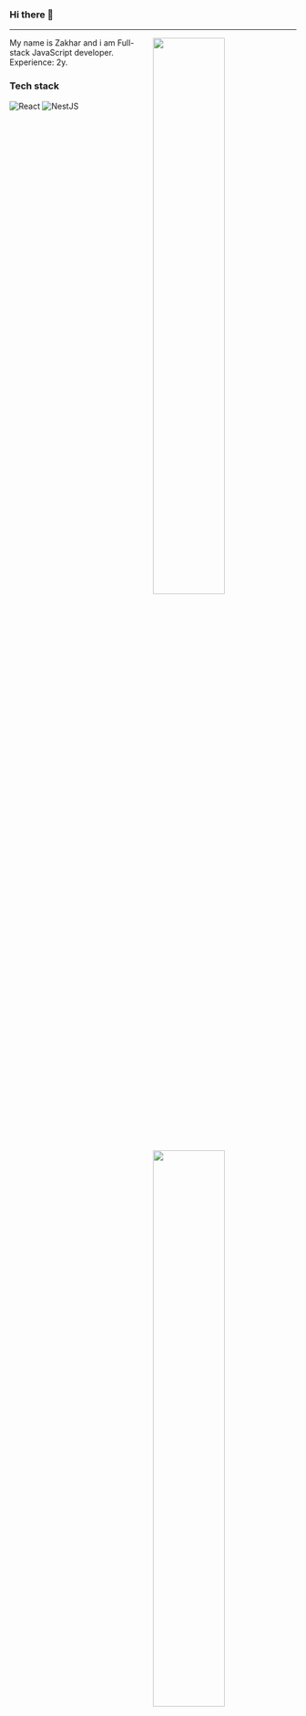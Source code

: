 ### Hi there 👋

<hr>

<img width="50%" align="right" src="https://github-readme-stats.vercel.app/api?username=mokuteki225&count_private=true">
<img width="50%" align="right" src="https://media.giphy.com/media/UV4rSwlTM7mnRa5l4o/giphy.gif">

My name is Zakhar and i am Full-stack JavaScript developer.
Experience: 2y.

### Tech stack
![React](https://img.shields.io/badge/-ReactJs-61DAFB?logo=react&logoColor=white&style=for-the-badge)
![NestJS](https://img.shields.io/badge/nestjs-%23E0234E.svg?style=for-the-badge&logo=nestjs&logoColor=white)


